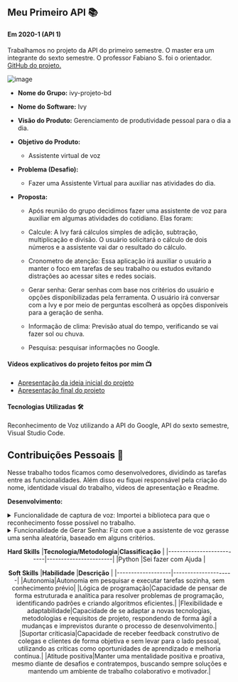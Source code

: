 ## Meu Primeiro API  📚

#### Em 2020-1 (API 1)
Trabalhamos no projeto da API do primeiro semestre. O master era um integrante do sexto semestre. O professor Fabiano S. foi o orientador. [GitHub do projeto.](https://github.com/Projeto-Integrador-BD)<br> 

![image](https://github.com/HelenAlevato/Bertoti/assets/61571753/dbc951d1-8479-4585-b2e5-a96b93319770)


- **Nome do Grupo:** ivy-projeto-bd
- **Nome do Software:**  Ivy
- **Visão do Produto:** Gerenciamento de produtividade pessoal para o dia a dia.
     
 - **Objetivo do Produto:** 
	  - Assistente virtual de voz
  
- **Problema (Desafio):** 

	- Fazer uma Assistente Virtual para auxiliar nas atividades do dia.

- **Proposta:**

	- Após reunião do grupo decidimos fazer uma assistente de voz para auxiliar em algumas atividades do cotidiano. Elas foram:
	
	- Calcule: A Ivy fará cálculos simples de adição, subtração, multiplicação e divisão. O usuário solicitará o cálculo de dois números e a assistente vai dar o resultado do cálculo.

	- Cronometro de atenção: Essa aplicação irá auxiliar o usuário a manter o foco em tarefas de seu trabalho ou estudos evitando distrações ao acessar sites e redes sociais.
	
	- Gerar senha: Gerar senhas com base nos critérios do usuário e opções disponibilizadas pela ferramenta. O usuário irá conversar com a Ivy e por meio de perguntas escolherá as opções disponíveis para a geração de senha.
	
	- Informação de clima: Previsão atual do tempo, verificando se vai fazer sol ou chuva.
	
	- Pesquisa: pesquisar informações no Google.

#### Vídeos explicativos do projeto feitos por mim 📺
- [Apresentação da ideia inicial do projeto](https://www.youtube.com/watch?v=mC4Ij5v4oQo)
- [Apresentação final do projeto](https://www.youtube.com/watch?v=nHQFg2epm9o)

#### Tecnologias Utilizadas 🛠
Reconhecimento de Voz utilizando a API do Google, API do sexto semestre, Visual Studio Code.

## Contribuições Pessoais 👩
Nesse trabalho todos ficamos como desenvolvedores, dividindo as tarefas entre as funcionalidades. Além disso eu fiquei responsável pela criação do nome, identidade visual do trabalho, vídeos de apresentação e Readme.
<br/>

**Desenvolvimento:**  

<details>
  <summary>Funcionalidade de captura de voz: Importei a biblioteca para que o reconhecimento fosse possível no trabalho.</summary>
  
  ```python
    # Necessário instalar o pyAudio: 
	# pip install pyaudio
	# depois instala o speech_recognition: 
	# pip install SpeechRecognition
	import speech_recognition as sr

	# cria uma variavel para reconhecimento do audio
	reconhecedor = sr.Recognizer()

	with sr.Microphone() as source:
	    # passar o que o programa ouviu para a variavel audio
	    audio = reconhecedor.listen(source)

	    # imprime o audio e passa para o algoritmo de reconhecimento escolhido
	    # no caso, a google
	    print(reconhecedor.recognize_google(audio, language="pt-BR"))

	print("FIM DO PROGRAMA") 
  ```
</details>

<details>
  <summary>Funcionalidade de Gerar Senha: Fiz com que a assistente de voz gerasse uma senha aleatória, baseado em alguns critérios.</summary>
  
  ```python
	def gerar_senha():
	lista_simbolos= ["!", "@", "#", "$", "%", "&", "*"]
	letras = ["a", "b", "c", "d","e","f","g","i","j","k","l","m","n","o","p","q","r","s","t","u","v","w","x","y","z"]
	gerar_palavras = True
	gerar_numeros = True
	gerar_0_9 = True
	gerar_simbolos = True
	gerar_abc = True
	qtde_abc = 5
	gerar_maiusculo = True
	senha = ""
	if gerar_simbolos:
	valor = random.randint(0, len(lista_simbolos))
	senha += lista_simbolos[valor]
	if gerar_numeros:
	if gerar_0_9:
	valor = random.randint(0, 9)
	senha += str(valor)
	if gerar_abc:
	for i in range(qtde_abc):
	valor = random.randint(0, len(letras))
	senha += letras[valor]
	print ("sua senha é: " + senha)
	return senha
  ```
</details>

<div align="center">

**Hard Skills**
|**Tecnologia/Metodologia**|**Classificação**      |
|--------------------------|-----------------------|
|Python                    |Sei fazer com Ajuda    |


**Soft Skills**
|**Habilidade**     |**Descrição**        |
|-------------------|---------------------|
|Autonomia|Autonomia em pesquisar e executar tarefas sozinha, sem conhecimento prévio|
|Lógica de programação|Capacidade de pensar de forma estruturada e analítica para resolver problemas de programação, identificando padrões e criando algoritmos eficientes.|
|Flexibilidade e adaptabilidade|Capacidade de se adaptar a novas tecnologias, metodologias e requisitos de projeto, respondendo de forma ágil a mudanças e imprevistos durante o processo de desenvolvimento.|
|Suportar críticasia|Capacidade de receber feedback construtivo de colegas e clientes de forma objetiva e sem levar para o lado pessoal, utilizando as críticas como oportunidades de aprendizado e melhoria contínua.|
|Atitude positiva|Manter uma mentalidade positiva e proativa, mesmo diante de desafios e contratempos, buscando sempre soluções e mantendo um ambiente de trabalho colaborativo e motivador.|

</div>
